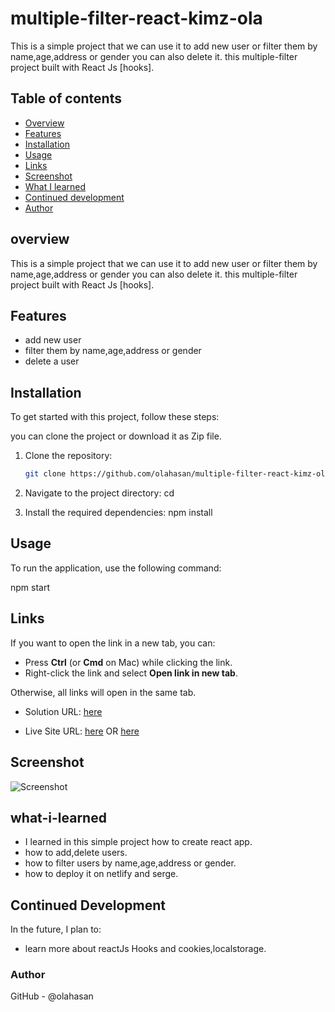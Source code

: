 # multiple-filter-react-kimz-ola

This is a simple project that we can use it to add new user or filter them by name,age,address or gender you can also delete it. this multiple-filter project built with React Js [hooks].

## Table of contents

- [Overview](#overview)
- [Features](#Features)
- [Installation](#Installation)
- [Usage](#Usage)
- [Links](#Links)
- [Screenshot](#Screenshot)
- [What I learned](#what-i-learned)
- [Continued development](#continued-development)
- [Author](#author)
  

## overview
This is a simple project that we can use it to add new user or filter them by name,age,address or gender you can also delete it. this multiple-filter project built with React Js [hooks].

## Features
- add new user
- filter them by name,age,address or gender
- delete a user


## Installation
To get started with this project, follow these steps:

you can clone the project or download it as Zip file.
1. Clone the repository:
   ```bash
   git clone https://github.com/olahasan/multiple-filter-react-kimz-ola.git

2. Navigate to the project directory:
   cd <project-directory>

3. Install the required dependencies:
   npm install   


## Usage
To run the application, use the following command:

npm start


## Links

If you want to open the link in a new tab, you can:

- Press **Ctrl** (or **Cmd** on Mac) while clicking the link.
- Right-click the link and select **Open link in new tab**.

Otherwise, all links will open in the same tab.


- Solution URL: [here](https://github.com/olahasan/multiple-filter-react-kimz-ola)

- Live Site URL: [here](https://multible-filter-react-kimz-ola.surge.sh/) OR  [here](https://multiple-filter-react-kimz-ola.netlify.app/)

 ## Screenshot
 
![Screenshot](./public/filter.png)


## what-i-learned
- I learned in this simple project how to create react app.
- how to add,delete users.
- how to filter users by name,age,address or gender.
- how to deploy it on netlify and serge.

## Continued Development
In the future, I plan to:
- learn more about reactJs Hooks and cookies,localstorage.

### Author

GitHub - @olahasan
